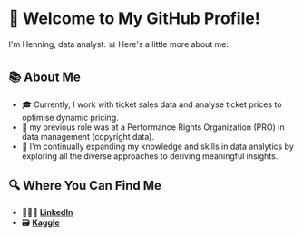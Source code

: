 # 👋 Welcome to My GitHub Profile!

I'm Henning, data analyst. 📊 Here's a little more about me:

## 📚 About Me

- 🎓 Currently, I work with ticket sales data and analyse ticket prices to optimise dynamic pricing.
- 💼 my previous role was at a Performance Rights Organization (PRO) in data management (copyright data).
- 🌱 I'm continually expanding my knowledge and skills in data analytics by exploring all the diverse approaches to deriving meaningful insights.
  
## 🔍 Where You Can Find Me

- 👨🏼‍💼 **[LinkedIn](https://www.linkedin.com/in/hf-mb/)**
- 🗃️ **[Kaggle](https://www.kaggle.com/hefimb)**
